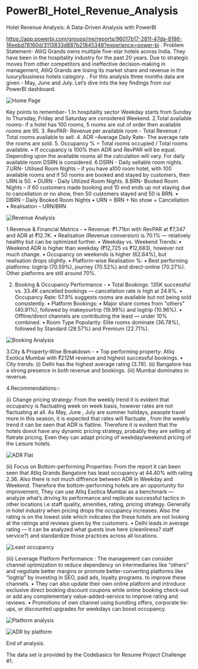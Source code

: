 # PowerBI_Hotel_Revenue_Analysis
Hotel Revenue Analysis: A Data-Driven Analysis with PowerBI

https://app.powerbi.com/groups/me/reports/96017b17-281f-47da-8186-16eebd78160d/3113833d887b21845348?experience=power-bi
.
Problem Statement- 
AtliQ Grands owns multiple five-star hotels across India. They have been in the hospitality industry for the past 20 years. 
Due to strategic moves from other competitors and ineffective decision-making in management, 
AtliQ Grands are losing its market share and revenue in the luxury/business hotels category. 
.
For this analysis three months data are given - May, June and July. Let’s dive into the key findings from our PowerBI dashboard.

![Home Page](https://github.com/user-attachments/assets/9327d754-071f-4472-b881-1f4f622022bb)

Key points to remember- 
1.In hospitality sector Weekday starts from Sunday to Thursday, Friday and Saturday are considered Weekend.
2.Total available rooms- if a hotel has 100 rooms, 5 rooms are out of order then available rooms are 95. 
3. RevPAR- Revenue per available room  - Total Revenue / Total rooms available to sell. 
4. ADR –Average Daily Rate- The average rate the rooms are sold.
5. Occupancy % = Total rooms occupied / Total rooms available.
• If occupancy is 100% then ADR and RevPAR will be equal. Depending upon the available rooms all the calculation will vary. For daily available room DSRN is considered.
6.DSRN - Daily sellable room nights.
7.URN- Utilised Room Nights – if you have a100 room hotel, with 100 available rooms and if 50 rooms are booked and stayed by customers, then URN is 50.
• DURN - Daily Utilized Room Nights.
8.BRN- Booked Room Nights – if 60 customers made booking and 10 end ends up not staying due to cancellation or no show, then 50 customers stayed and 50 is BRN.
• DBRN - Daily Booked Room Nights
• URN = BRN + No show + Cancellation
• Realisation – URN/BRN


![Revenue Analysis](https://github.com/user-attachments/assets/fea775ed-7eac-4bfa-b609-1db1080b7317)

1.Revenue & Financial Metrics - 
•	Revenue: ₹1.71bn with RevPAR at ₹7,347 and ADR at ₹12.7K.
•	Realisation (Revenue conversion) is 70.1% — relatively healthy but can be optimized further.
• Weekday vs. Weekend Trends:
•	Weekend ADR is higher than weekday (₹12,725 vs ₹12,683), however not much change.
•	Occupancy on weekends is higher (62.64%), but realisation drops slightly.
• Platform-wise Realisation %:
•	Best performing platforms: logtrip (70.59%), journey (70.52%) and direct-online (70.27%). 
Other platforms are still around 70%.


2. Booking & Occupancy Performance -
•	Total Bookings: 135K successful vs. 33.4K cancelled bookings — cancellation rate is high at 24.8%.
•	Occupancy Rate: 57.9% suggests rooms are available but not being sold consistently.
• Platform Bookings:
•	Major share comes from "others" (40.91%), followed by makeyourtrip (19.99%) and logtrip (10.96%).
•	Offline/direct channels are contributing the least — under 10% combined.
• Room Type Popularity: Elite rooms dominate (36.78%), followed by Standard (28.57%) and Premium (22.71%).


![Booking Analysis](https://github.com/user-attachments/assets/11b86a80-872e-4e5c-9dd1-b5f60b982c2a)

3.City & Property-Wise Breakdown - 
•	Top performing property: Atliq Exotica Mumbai with ₹212M revenue and highest successful bookings.
•	City trends:
(i) Delhi has the highest average rating (3.78).
(ii)	Bangalore has a strong presence in both revenue and bookings.
(iii) Mumbai dominates in revenue.

4.Recommendations:-

(i) Change pricing strategy: From the weekly trend it is evident that occupancy is flactuating week on week basis,
however rates are not flactuating at all. As May, June , July are summer holidays, peaople travel more in this season,
it is expected that rates will flactuate , from the weekly trend it can be seen that ADR is flatline.
Therefore it is evident that the hotels donot have any dynamic pricing strategy, probably they are selling at flatrate pricing.
Even they can adapt pricing of weekday/weekend pricing of the Leisure hotels.

![ADR Flat](https://github.com/user-attachments/assets/f6ad743c-adf1-448a-8871-3c603138cc35)

(ii) Focus on Bottom-performing Properties: From the report it can been seen that Atliq Grands Bangalore has least occupancy at 44.40% with rating 2.36.
Also there is not much diffrence between ADR in Weekday and Weekend. Therefore the bottom-performing hotels are an opportunity for improvement,
They can use Atliq Exotica Mumbai as a benchmark — analyze what’s driving its performance and replicate successful tactics in other locations 
i.e staff quality, amenities, rating, pricing strategy. Generally in hotel industry when pricing drops the occupancy increases.
Also the rating is on the lowest side which indicates the these hotels are not looking at the ratings and reviews given by the customers.
•	Delhi leads in average rating — it can be analyzed what guests love here (cleanliness? staff service?) and standardize those practices across all locations.

![Least occupancy](https://github.com/user-attachments/assets/850208cd-7f46-486f-823b-679ee43412cb)

(iii) Leverage Platform Performance : The management can consider channel optimization to reduce dependency on intermediaries like “others” 
and negotiate better margins or promote better-converting platforms like “logtrip” by investing in SEO, paid ads, loyalty programs.
 to improve these channels.
•	They can also update their own online platform and introduce exclusive direct booking discount coupons while online booking check-out 
or add any complementary value-added-service to improve rating and reviews.
•	Promotions of own channel using bundling offers, corporate tie-ups, or discounted upgrades for weekdays can boost occupancy.


![Platform analysis](https://github.com/user-attachments/assets/b702e9b1-1709-44b5-9ace-fff173d34049)

![ADR by platform](https://github.com/user-attachments/assets/4b5904d1-43f5-40f0-a65d-3cc617bb1b86)

End of analysis.

The data set is provided by the Codebasics for Resume Project Challenge #1.

